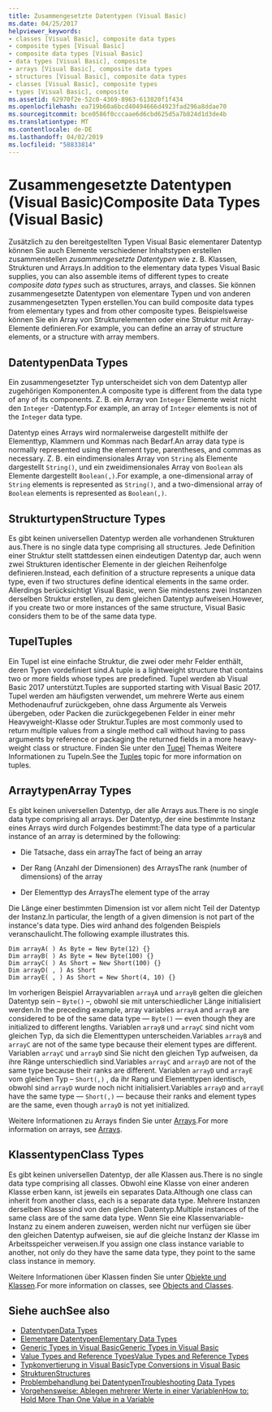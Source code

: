```yaml
---
title: Zusammengesetzte Datentypen (Visual Basic)
ms.date: 04/25/2017
helpviewer_keywords:
- classes [Visual Basic], composite data types
- composite types [Visual Basic]
- composite data types [Visual Basic]
- data types [Visual Basic], composite
- arrays [Visual Basic], composite data types
- structures [Visual Basic], composite data types
- classes [Visual Basic], composite types
- types [Visual Basic], composite
ms.assetid: 62970f2e-52c0-4369-8963-613820f1f434
ms.openlocfilehash: ea719b60a6bcd40494666d4923fad296a8ddae70
ms.sourcegitcommit: bce0586f0cccaae6d6cbd625d5a7b824d1d3de4b
ms.translationtype: MT
ms.contentlocale: de-DE
ms.lasthandoff: 04/02/2019
ms.locfileid: "58833814"
---
```

# <a name="composite-data-types-visual-basic"></a><span data-ttu-id="3975b-102">Zusammengesetzte Datentypen (Visual Basic)</span><span class="sxs-lookup"><span data-stu-id="3975b-102">Composite Data Types (Visual Basic)</span></span>
<span data-ttu-id="3975b-103">Zusätzlich zu den bereitgestellten Typen Visual Basic elementarer Datentyp können Sie auch Elemente verschiedener Inhaltstypen erstellen zusammenstellen *zusammengesetzte Datentypen* wie z. B. Klassen, Strukturen und Arrays.</span><span class="sxs-lookup"><span data-stu-id="3975b-103">In addition to the elementary data types Visual Basic supplies, you can also assemble items of different types to create *composite data types* such as structures, arrays, and classes.</span></span> <span data-ttu-id="3975b-104">Sie können zusammengesetzte Datentypen von elementare Typen und von anderen zusammengesetzten Typen erstellen.</span><span class="sxs-lookup"><span data-stu-id="3975b-104">You can build composite data types from elementary types and from other composite types.</span></span> <span data-ttu-id="3975b-105">Beispielsweise können Sie ein Array von Strukturelementen oder eine Struktur mit Array-Elemente definieren.</span><span class="sxs-lookup"><span data-stu-id="3975b-105">For example, you can define an array of structure elements, or a structure with array members.</span></span>  
  
## <a name="data-types"></a><span data-ttu-id="3975b-106">Datentypen</span><span class="sxs-lookup"><span data-stu-id="3975b-106">Data Types</span></span>  
 <span data-ttu-id="3975b-107">Ein zusammengesetzter Typ unterscheidet sich von dem Datentyp aller zugehörigen Komponenten.</span><span class="sxs-lookup"><span data-stu-id="3975b-107">A composite type is different from the data type of any of its components.</span></span> <span data-ttu-id="3975b-108">Z. B. ein Array von `Integer` Elemente weist nicht den `Integer` -Datentyp.</span><span class="sxs-lookup"><span data-stu-id="3975b-108">For example, an array of `Integer` elements is not of the `Integer` data type.</span></span>  
  
 <span data-ttu-id="3975b-109">Datentyp eines Arrays wird normalerweise dargestellt mithilfe der Elementtyp, Klammern und Kommas nach Bedarf.</span><span class="sxs-lookup"><span data-stu-id="3975b-109">An array data type is normally represented using the element type, parentheses, and commas as necessary.</span></span> <span data-ttu-id="3975b-110">Z. B. ein eindimensionales Array von `String` als Elemente dargestellt `String()`, und ein zweidimensionales Array von `Boolean` als Elemente dargestellt `Boolean(,)`.</span><span class="sxs-lookup"><span data-stu-id="3975b-110">For example, a one-dimensional array of `String` elements is represented as `String()`, and a two-dimensional array of `Boolean` elements is represented as `Boolean(,)`.</span></span>  
  
## <a name="structure-types"></a><span data-ttu-id="3975b-111">Strukturtypen</span><span class="sxs-lookup"><span data-stu-id="3975b-111">Structure Types</span></span>  
 <span data-ttu-id="3975b-112">Es gibt keinen universellen Datentyp werden alle vorhandenen Strukturen aus.</span><span class="sxs-lookup"><span data-stu-id="3975b-112">There is no single data type comprising all structures.</span></span> <span data-ttu-id="3975b-113">Jede Definition einer Struktur stellt stattdessen einen eindeutigen Datentyp dar, auch wenn zwei Strukturen identischer Elemente in der gleichen Reihenfolge definieren.</span><span class="sxs-lookup"><span data-stu-id="3975b-113">Instead, each definition of a structure represents a unique data type, even if two structures define identical elements in the same order.</span></span> <span data-ttu-id="3975b-114">Allerdings berücksichtigt Visual Basic, wenn Sie mindestens zwei Instanzen derselben Struktur erstellen, zu dem gleichen Datentyp aufweisen.</span><span class="sxs-lookup"><span data-stu-id="3975b-114">However, if you create two or more instances of the same structure, Visual Basic considers them to be of the same data type.</span></span>  
  
## <a name="tuples"></a><span data-ttu-id="3975b-115">Tupel</span><span class="sxs-lookup"><span data-stu-id="3975b-115">Tuples</span></span>

<span data-ttu-id="3975b-116">Ein Tupel ist eine einfache Struktur, die zwei oder mehr Felder enthält, deren Typen vordefiniert sind.</span><span class="sxs-lookup"><span data-stu-id="3975b-116">A tuple is a lightweight structure that contains two or more fields whose types are predefined.</span></span> <span data-ttu-id="3975b-117">Tupel werden ab Visual Basic 2017 unterstützt.</span><span class="sxs-lookup"><span data-stu-id="3975b-117">Tuples are supported starting with Visual Basic 2017.</span></span> <span data-ttu-id="3975b-118">Tupel werden am häufigsten verwendet, um mehrere Werte aus einem Methodenaufruf zurückgeben, ohne dass Argumente als Verweis übergeben, oder Packen die zurückgegebenen Felder in einer mehr Heavyweight-Klasse oder Struktur.</span><span class="sxs-lookup"><span data-stu-id="3975b-118">Tuples are most commonly used to return multiple values from a single method call without having to pass arguments by reference or packaging the returned fields in a more heavy-weight class or structure.</span></span> <span data-ttu-id="3975b-119">Finden Sie unter den [Tupel](tuples.md) Themas Weitere Informationen zu Tupeln.</span><span class="sxs-lookup"><span data-stu-id="3975b-119">See the [Tuples](tuples.md) topic for more information on tuples.</span></span>

## <a name="array-types"></a><span data-ttu-id="3975b-120">Arraytypen</span><span class="sxs-lookup"><span data-stu-id="3975b-120">Array Types</span></span>  
 <span data-ttu-id="3975b-121">Es gibt keinen universellen Datentyp, der alle Arrays aus.</span><span class="sxs-lookup"><span data-stu-id="3975b-121">There is no single data type comprising all arrays.</span></span> <span data-ttu-id="3975b-122">Der Datentyp, der eine bestimmte Instanz eines Arrays wird durch Folgendes bestimmt:</span><span class="sxs-lookup"><span data-stu-id="3975b-122">The data type of a particular instance of an array is determined by the following:</span></span>  
  
-   <span data-ttu-id="3975b-123">Die Tatsache, dass ein array</span><span class="sxs-lookup"><span data-stu-id="3975b-123">The fact of being an array</span></span>  
  
-   <span data-ttu-id="3975b-124">Der Rang (Anzahl der Dimensionen) des Arrays</span><span class="sxs-lookup"><span data-stu-id="3975b-124">The rank (number of dimensions) of the array</span></span>  
  
-   <span data-ttu-id="3975b-125">Der Elementtyp des Arrays</span><span class="sxs-lookup"><span data-stu-id="3975b-125">The element type of the array</span></span>  
  
 <span data-ttu-id="3975b-126">Die Länge einer bestimmten Dimension ist vor allem nicht Teil der Datentyp der Instanz.</span><span class="sxs-lookup"><span data-stu-id="3975b-126">In particular, the length of a given dimension is not part of the instance's data type.</span></span> <span data-ttu-id="3975b-127">Dies wird anhand des folgenden Beispiels veranschaulicht.</span><span class="sxs-lookup"><span data-stu-id="3975b-127">The following example illustrates this.</span></span>  
  
```  
Dim arrayA( ) As Byte = New Byte(12) {}  
Dim arrayB( ) As Byte = New Byte(100) {}  
Dim arrayC( ) As Short = New Short(100) {}  
Dim arrayD( , ) As Short  
Dim arrayE( , ) As Short = New Short(4, 10) {}  
```  
  
 <span data-ttu-id="3975b-128">Im vorherigen Beispiel Arrayvariablen `arrayA` und `arrayB` gelten die gleichen Datentyp sein – `Byte()` –, obwohl sie mit unterschiedlicher Länge initialisiert werden.</span><span class="sxs-lookup"><span data-stu-id="3975b-128">In the preceding example, array variables `arrayA` and `arrayB` are considered to be of the same data type — `Byte()` — even though they are initialized to different lengths.</span></span> <span data-ttu-id="3975b-129">Variablen `arrayB` und `arrayC` sind nicht vom gleichen Typ, da sich die Elementtypen unterscheiden.</span><span class="sxs-lookup"><span data-stu-id="3975b-129">Variables `arrayB` and `arrayC` are not of the same type because their element types are different.</span></span> <span data-ttu-id="3975b-130">Variablen `arrayC` und `arrayD` sind Sie nicht den gleichen Typ aufweisen, da ihre Ränge unterschiedlich sind.</span><span class="sxs-lookup"><span data-stu-id="3975b-130">Variables `arrayC` and `arrayD` are not of the same type because their ranks are different.</span></span> <span data-ttu-id="3975b-131">Variablen `arrayD` und `arrayE` vom gleichen Typ – `Short(,)` , da ihr Rang und Elementtypen identisch, obwohl sind `arrayD` wurde noch nicht initialisiert.</span><span class="sxs-lookup"><span data-stu-id="3975b-131">Variables `arrayD` and `arrayE` have the same type — `Short(,)` — because their ranks and element types are the same, even though `arrayD` is not yet initialized.</span></span>  
  
 <span data-ttu-id="3975b-132">Weitere Informationen zu Arrays finden Sie unter [Arrays](../../../../visual-basic/programming-guide/language-features/arrays/index.md).</span><span class="sxs-lookup"><span data-stu-id="3975b-132">For more information on arrays, see [Arrays](../../../../visual-basic/programming-guide/language-features/arrays/index.md).</span></span>  
  
## <a name="class-types"></a><span data-ttu-id="3975b-133">Klassentypen</span><span class="sxs-lookup"><span data-stu-id="3975b-133">Class Types</span></span>  
 <span data-ttu-id="3975b-134">Es gibt keinen universellen Datentyp, der alle Klassen aus.</span><span class="sxs-lookup"><span data-stu-id="3975b-134">There is no single data type comprising all classes.</span></span> <span data-ttu-id="3975b-135">Obwohl eine Klasse von einer anderen Klasse erben kann, ist jeweils ein separates Data.</span><span class="sxs-lookup"><span data-stu-id="3975b-135">Although one class can inherit from another class, each is a separate data type.</span></span> <span data-ttu-id="3975b-136">Mehrere Instanzen derselben Klasse sind von den gleichen Datentyp.</span><span class="sxs-lookup"><span data-stu-id="3975b-136">Multiple instances of the same class are of the same data type.</span></span> <span data-ttu-id="3975b-137">Wenn Sie eine Klassenvariable-Instanz zu einem anderen zuweisen, werden nicht nur verfügen sie über den gleichen Datentyp aufweisen, sie auf die gleiche Instanz der Klasse im Arbeitsspeicher verweisen.</span><span class="sxs-lookup"><span data-stu-id="3975b-137">If you assign one class instance variable to another, not only do they have the same data type, they point to the same class instance in memory.</span></span>  
  
 <span data-ttu-id="3975b-138">Weitere Informationen über Klassen finden Sie unter [Objekte und Klassen](../../../../visual-basic/programming-guide/language-features/objects-and-classes/index.md).</span><span class="sxs-lookup"><span data-stu-id="3975b-138">For more information on classes, see [Objects and Classes](../../../../visual-basic/programming-guide/language-features/objects-and-classes/index.md).</span></span>  
  
## <a name="see-also"></a><span data-ttu-id="3975b-139">Siehe auch</span><span class="sxs-lookup"><span data-stu-id="3975b-139">See also</span></span>

- [<span data-ttu-id="3975b-140">Datentypen</span><span class="sxs-lookup"><span data-stu-id="3975b-140">Data Types</span></span>](../../../../visual-basic/programming-guide/language-features/data-types/index.md)
- [<span data-ttu-id="3975b-141">Elementare Datentypen</span><span class="sxs-lookup"><span data-stu-id="3975b-141">Elementary Data Types</span></span>](../../../../visual-basic/programming-guide/language-features/data-types/elementary-data-types.md)
- [<span data-ttu-id="3975b-142">Generic Types in Visual Basic</span><span class="sxs-lookup"><span data-stu-id="3975b-142">Generic Types in Visual Basic</span></span>](../../../../visual-basic/programming-guide/language-features/data-types/generic-types.md)
- [<span data-ttu-id="3975b-143">Value Types and Reference Types</span><span class="sxs-lookup"><span data-stu-id="3975b-143">Value Types and Reference Types</span></span>](../../../../visual-basic/programming-guide/language-features/data-types/value-types-and-reference-types.md)
- [<span data-ttu-id="3975b-144">Typkonvertierung in Visual Basic</span><span class="sxs-lookup"><span data-stu-id="3975b-144">Type Conversions in Visual Basic</span></span>](../../../../visual-basic/programming-guide/language-features/data-types/type-conversions.md)
- [<span data-ttu-id="3975b-145">Strukturen</span><span class="sxs-lookup"><span data-stu-id="3975b-145">Structures</span></span>](../../../../visual-basic/programming-guide/language-features/data-types/structures.md)
- [<span data-ttu-id="3975b-146">Problembehandlung bei Datentypen</span><span class="sxs-lookup"><span data-stu-id="3975b-146">Troubleshooting Data Types</span></span>](../../../../visual-basic/programming-guide/language-features/data-types/troubleshooting-data-types.md)
- [<span data-ttu-id="3975b-147">Vorgehensweise: Ablegen mehrerer Werte in einer Variablen</span><span class="sxs-lookup"><span data-stu-id="3975b-147">How to: Hold More Than One Value in a Variable</span></span>](../../../../visual-basic/programming-guide/language-features/data-types/how-to-hold-more-than-one-value-in-a-variable.md)
